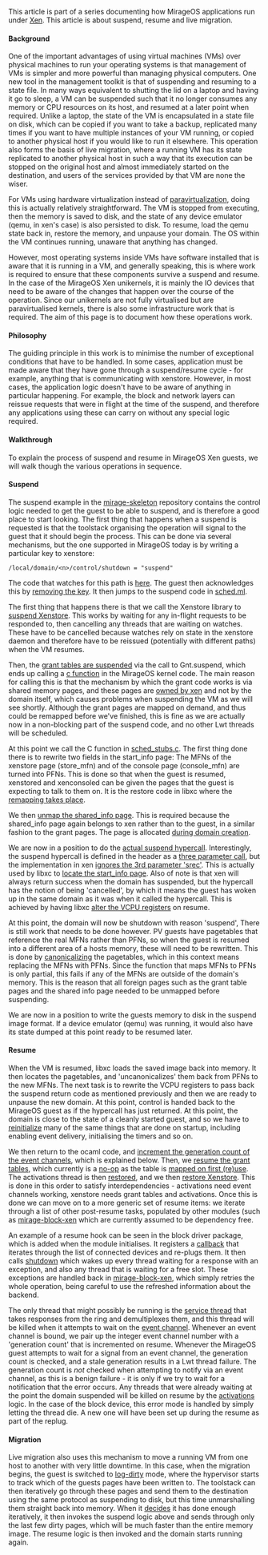 This article is part of a series documenting how MirageOS applications run under
[Xen](http://www.xenproject.org/). This article is about suspend, resume and
live migration.

#### Background

One of the important advantages of using virtual machines (VMs)
over physical machines to run your operating systems is that
management of VMs is simpler and more powerful than managing physical
computers. One new tool in the management toolkit is that of
suspending and resuming to a state file. In many ways equivalent to
shutting the lid on a laptop and having it go to sleep, a VM can be
suspended such that it no longer consumes any memory or CPU resources
on its host, and resumed at a later point when required. Unlike a
laptop, the state of the VM is encapsulated in a state
file on disk, which can be copied if you want to take a backup,
replicated many times if you want to have multiple instances of your
VM running, or copied to another physical host if you would like to
run it elsewhere. This operation also forms the basis of live
migration, where a running VM has its state replicated to another
physical host in such a way that its execution can be stopped on the
original host and almost immediately started on the destination, and
users of the services provided by that VM are none the wiser.

For VMs using hardware virtualization instead of
[paravirtualization](http://en.wikipedia.org/wiki/Paravirtualization), doing
this is actually relatively straightforward. The VM is stopped from executing,
then the memory is saved to disk, and the state of any device emulator (qemu,
in xen's case) is also persisted to disk. To resume, load the qemu
state back in, restore the memory, and unpause your domain. The
OS within the VM continues running, unaware that anything has
changed.

However, most operating systems inside VMs have software installed
that is aware that it is running in a VM, and generally speaking, this
is where work is required to ensure that these components survive a
suspend and resume. In the case of the MirageOS Xen unikernels, it is
mainly the IO devices that need to be aware of the changes that happen
over the course of the operation. Since our unikernels are not fully
virtualised but are paravirtualised kernels, there is also some
infrastructure work that is required. The aim of this page is to
document how these operations work.

#### Philosophy

The guiding principle in this work is to minimise the number of
exceptional conditions that have to be handled. In some cases,
application must be made aware that they have gone through a
suspend/resume cycle - for example, anything that is communicating
with xenstore. However, in most cases, the application logic
doesn't have to be aware of anything in particular happening.
For example, the block and network layers can reissue requests that were
in flight at the time of the suspend, and therefore any applications
using these can carry on without any special logic required.

#### Walkthrough

To explain the process of suspend and resume in MirageOS Xen guests,
we will walk though the various operations in sequence.

#### Suspend

The suspend example in the [mirage-skeleton](https://github.com/mirage/mirage-skeleton) repository
contains the control logic needed to get the guest to be able to
suspend, and is therefore a good place to start looking.
The first thing that happens when a suspend is requested is that the
toolstack organising the operation will signal to the guest that it
should begin the process. This can be done via several mechanisms, but
the one supported in MirageOS today is by writing a particular key to
xenstore:

    /local/domain/<n>/control/shutdown = "suspend"

The code that watches for this path is
[here](https://github.com/mirage/mirage-skeleton/blob/b9729f90cfd2c0ddf39a1217749440f2a9288090/suspend/mirage_guest_agent.ml#L17).
The guest then acknowledges this by
[removing the key](https://github.com/mirage/mirage-skeleton/blob/b9729f90cfd2c0ddf39a1217749440f2a9288090/suspend/mirage_guest_agent.ml#L21).
It then jumps to the suspend code in
[sched.ml](https://github.com/mirage/mirage-platform/blob/a47758c696797498e3eb7f3aac90830e2993090d/xen/lib/sched.ml#L32).

The first thing that happens there is that we call the Xenstore
library to
[suspend Xenstore](https://github.com/mirage/ocaml-xenstore/blob/master/client/xs_client_lwt.ml#L227). This
works by waiting for any in-flight requests to be responded to, then
cancelling any threads that are waiting on watches. These have to be
cancelled because watches rely on state in the xenstore daemon and
therefore have to be reissued (potentially with different paths) when the VM resumes.

Then, the
[grant tables are suspended](https://github.com/mirage/mirage-platform/blob/a47758c696797498e3eb7f3aac90830e2993090d/xen/lib/sched.ml#L35)
via the call to Gnt.suspend, which ends up calling a
[c function](https://github.com/mirage/mirage-platform/blob/a47758c696797498e3eb7f3aac90830e2993090d/xen/runtime/kernel/gnttab_stubs.c#L164)
in the MirageOS kernel code. The main reason for calling this is that
the mechanism by which the grant code works is via shared memory
pages, and these pages are [owned by xen](https://github.com/mirage/xen/blob/8940a13d6de1295cfdc4a189e0a5610849a9ef59/xen/common/grant_table.c#L1239) and not by the domain itself,
which causes problems when suspending the VM as we will see shortly.
Although the grant pages are mapped on demand, and thus could be
remapped before we've finished, this is fine as
we are actually now in a non-blocking part of the suspend code, and no other
Lwt threads will be scheduled.

At this point we call the C function in
[sched_stubs.c](https://github.com/mirage/mirage-platform/blob/a47758c696797498e3eb7f3aac90830e2993090d/xen/runtime/kernel/sched_stubs.c#L48).
The first thing done there is to rewrite two fields in the start\_info
page: The MFNs of the xenstore page (store\_mfn) and of the console
page (console\_mfn) are turned into PFNs. This is done so that when
the guest is resumed, xenstored and xenconsoled can be given the pages
that the guest is expecting to talk to them on. It is the restore code in
libxc where the [remapping takes place](https://github.com/mirage/xen/blob/8940a13d6de1295cfdc4a189e0a5610849a9ef59/tools/libxc/xc_domain_restore.c#L2035).

We then [unmap the shared_info page](https://github.com/mirage/mirage-platform/blob/a47758c696797498e3eb7f3aac90830e2993090d/xen/runtime/kernel/sched_stubs.c#L59).
This is required because the shared_info page again belongs to
xen rather than to the guest, in a similar fashion to the grant
pages. The page is allocated [during domain creation](https://github.com/mirage/xen/blob/8940a13d6de1295cfdc4a189e0a5610849a9ef59/xen/arch/x86/domain.c#L543).

We are now in a position to do the [actual suspend hypercall](https://github.com/mirage/mirage-platform/blob/a47758c696797498e3eb7f3aac90830e2993090d/xen/runtime/kernel/sched_stubs.c#L62).
Interestingly, the suspend hypercall is defined in the header as a
[three parameter call](https://github.com/mirage/mirage-platform/blob/a47758c696797498e3eb7f3aac90830e2993090d/xen/runtime/include/mini-os/x86/hypercall-x86_64.h#L293),
but the implementation in xen [ignores the 3rd parameter 'srec'](https://github.com/mirage/xen/blob/8940a13d6de1295cfdc4a189e0a5610849a9ef59/xen/common/schedule.c#L924).
This is actually used by libxc to [locate the start_info page](https://github.com/mirage/xen/blob/8940a13d6de1295cfdc4a189e0a5610849a9ef59/tools/libxc/xc_domain_save.c#L1882).
Also of note is that xen will always return success when the domain
has suspended, but the hypercall has the notion of being 'cancelled',
by which it means the guest has woken up in the same domain as it
was when it called the hypercall. This is achieved by having libxc
[alter the VCPU registers](https://github.com/mirage/xen/blob/8940a13d6de1295cfdc4a189e0a5610849a9ef59/tools/libxc/xc_resume.c#L105) on resume.

At this point, the domain will now be shutdown with reason 'suspend',
There is still work that needs to be done however. PV guests have
pagetables that reference the real MFNs rather than PFNs, so when
the guest is resumed into a different area of a hosts memory,
these will need to be rewritten. This is done by [canonicalizing](https://github.com/mirage/xen/blob/8940a13d6de1295cfdc4a189e0a5610849a9ef59/tools/libxc/xc_domain_save.c#L420)
the pagetables, which in this context means replacing the MFNs with
PFNs. Since the function that maps MFNs to PFNs is only partial,
this fails if any of the MFNs are outside of the domain's memory.
This is the reason that all foreign pages such as the grant table
pages and the shared info page needed to be unmapped before
suspending.

We are now in a position to write the guests memory to disk in
the suspend image format. If a device emulator (qemu) was running,
it would also have its state dumped at this point ready to be
resumed later.

#### Resume

When the VM is resumed, libxc loads the saved image back into memory.
It then locates the pagetables, and 'uncanonicalizes' them back from
PFNs to the new MFNs.
The next task is to 
rewrite the VCPU registers to pass back the suspend return code as
mentioned previously and then we are ready to unpause the new domain. At this point,
control is handed back to the MirageOS guest as if the hypercall has just
returned. At this point, the domain is close to the state of a cleanly
started guest, and so we have to [reinitialize](https://github.com/mirage/mirage-platform/blob/a47758c696797498e3eb7f3aac90830e2993090d/xen/runtime/kernel/sched_stubs.c#L69) many of the same things
that are done on startup, including enabling event delivery, initialising
the timers and so on.

We then return to the ocaml code, and
[increment the generation count of the event channels](https://github.com/mirage/mirage-platform/blob/a47758c696797498e3eb7f3aac90830e2993090d/xen/lib/sched.ml#L39), which is explained below.
Then, we
[resume the grant tables](https://github.com/xapi-project/ocaml-xen-lowlevel-libs/blob/ac112b963a3d91cd3ceb414bb5dc0b723b761b2b/lib/gnt.ml#L277),
which currently is a
[no-op](https://github.com/mirage/mirage-platform/blob/a47758c696797498e3eb7f3aac90830e2993090d/xen/runtime/kernel/gnttab_stubs.c#L171)
as the table is
[mapped on first (re)use](https://github.com/xapi-project/ocaml-xen-lowlevel-libs/blob/ac112b963a3d91cd3ceb414bb5dc0b723b761b2b/lib/gnt.ml#L277).
The activations thread is then
[restored](https://github.com/mirage/mirage-platform/blob/a47758c696797498e3eb7f3aac90830e2993090d/xen/lib/activations.ml#L95),
and we then
[restore Xenstore](https://github.com/mirage/mirage-platform/blob/a47758c696797498e3eb7f3aac90830e2993090d/xen/lib/xs.ml#L89). This
is done in this order to satisfy interdependencies - activations need
event channels working, xenstore needs grant tables and
activations. Once this is done we can move on to a more generic set of resume items: we iterate through a list of other post-resume
tasks, populated by other modules (such as [mirage-block-xen](https://github.com/mirage/mirage-block-xen) which are currently assumed to be dependency free.

An example of a resume hook can be seen in the block driver
package, which is added when the module initialises.
It registers a [callback](https://github.com/mirage/mirage-block-xen/blob/master/lib/blkfront.ml#L339) that
iterates through the list of connected devices and re-plugs them.
It then calls [shutdown](https://github.com/mirage/shared-memory-ring/blob/61fe10539b0783ab57f84fe20a25dde9b6018ade/lwt/lwt_ring.ml#L90)
which wakes up every thread waiting for a response with an
exception, and also any thread that is waiting for a free slot.
These exceptions are handled back in [mirage-block-xen](https://github.com/mirage/mirage-block-xen/blob/master/lib/blkfront.ml#L232),
which simply retries the whole operation, being careful to use the
refreshed information about the backend.

The only thread that might possibly be running is the
[service thread](https://github.com/mirage/mirage-block-xen/blob/master/lib/blkfront.ml#L78)
that takes responses from the ring and demultiplexes them, and this
thread will be killed when it attempts to wait on the
[event channel](/wiki/xen-events). Whenever an event channel is bound,
we pair up the integer event channel number with a 'generation count'
that is incremented on resume. Whenever the MirageOS guest attempts to
wait for a signal from an event channel, the generation count is
checked, and a stale generation results in a Lwt thread failure. The
generation count is _not_ checked when attempting to notify via an
event channel, as this is a benign failure - it is only if we try to
wait for a notification that the error occurs. Any threads that were
already waiting at the point the domain suspended will be killed on
resume by the
[activations](https://github.com/mirage/mirage-platform/blob/b5641b343c2bfbd1048d124ee0b77e2b051588dd/xen/lib/activations.ml#L96)
logic. In the case of the block device, this error mode is handled by
simply letting the thread die. A new one will have been set up during
the resume as part of the replug.

#### Migration

Live migration also uses this mechanism to move a running VM from one
host to another with very little downtime. In this case, when the
migration begins, the guest is switched to [log-dirty](https://github.com/mirage/xen/blob/8940a13d6de1295cfdc4a189e0a5610849a9ef59/tools/libxc/xc_domain_save.c#L955) mode, where the
hypervisor starts to track which of the guests pages have been written
to. The toolstack can then iteratively go through these pages and
send them to the destination using the same protocol as suspending to
disk, but this time unmarshalling them straight back into memory. When it [decides](https://github.com/mirage/xen/blob/8940a13d6de1295cfdc4a189e0a5610849a9ef59/tools/libxc/xc_domain_save.c#L1537) it has done enough iteratively, it then invokes the
suspend logic above and sends through only the last few dirty
pages, which will be much faster than the entire memory image. The
resume logic is then invoked and the domain starts running again.

